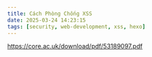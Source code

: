 ```yaml
---
title: Cách Phòng Chống XSS
date: 2025-03-24 14:23:15
tags: [security, web-development, xss, hexo]
---
```



https://core.ac.uk/download/pdf/53189097.pdf